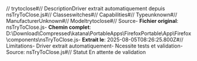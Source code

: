 // trytoclose#// DescriptionDriver extrait automatiquement depuis nsTryToClose.js#// Classeswitches#// Capabilities#// Typeunknown#// ManufacturerUnknown#// Modeltrytoclose#// Source- **Fichier original**: nsTryToClose.js- **Chemin complet**: D:\Download\Compressed\katana\PortableApps\FirefoxPortable\App\Firefox\components\nsTryToClose.js- **Extrait le**: 2025-08-05T08:26:25.800Z#// Limitations- Driver extrait automatiquement- Ncessite tests et validation- Source: nsTryToClose.js#// Statut En attente de validation